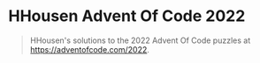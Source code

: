 # HHousen Advent Of Code 2022

> HHousen's solutions to the 2022 Advent Of Code puzzles at <https://adventofcode.com/2022>.

